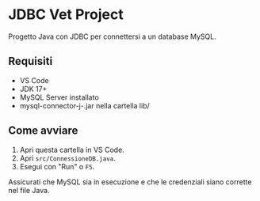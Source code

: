# JDBC Vet Project

Progetto Java con JDBC per connettersi a un database MySQL.

## Requisiti

- VS Code
- JDK 17+
- MySQL Server installato
- mysql-connector-j-<version>.jar nella cartella lib/

## Come avviare

1. Apri questa cartella in VS Code.
2. Apri `src/ConnessioneDB.java`.
3. Esegui con "Run" o `F5`.

Assicurati che MySQL sia in esecuzione e che le credenziali siano corrette nel file Java.
